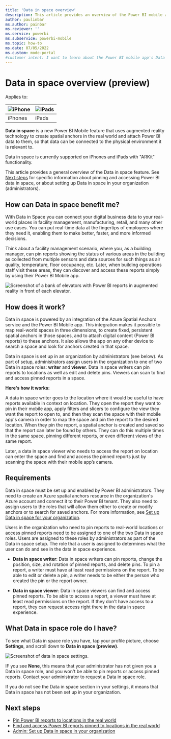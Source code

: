 ```yaml
---
title: 'Data in space overview'
description: This article provides an overview of the Power BI mobile app's Data in space feature.
author: paulinbar
ms.author: painbar
ms.reviewer: ''
ms.service: powerbi
ms.subservice: powerbi-mobile
ms.topic: how-to
ms.date: 07/05/2022
ms.custom: mode-portal
#customer intent: I want to learn about the Power BI mobile app's Data in space feature.
---
```

# Data in space overview (preview)

Applies to:

| ![iPhone](./media/mobile-apps-metrics/ios-logo-40-px.png) | ![iPads](./media/mobile-apps-metrics/ios-logo-40-px.png) |
|:--- |:--- |
|iPhones |iPads |

**Data in space** is a new Power BI Mobile feature that uses augmented reality technology to create spatial anchors in the real world and attach Power BI data to them, so that data can be connected to the physical environment it is relevant to.

Data in space is currently supported on iPhones and iPads with "ARKit" functionality.

This article provides a general overview of the Data in space feature. See [Next steps](#next-steps) for specific information about pinning and accessing Power BI data in space, or about setting up Data in space in your organization (administrators).


## How can Data in space benefit me?

With Data in Space you can connect your digital business data to your real-world places in facility management, manufacturing, retail, and many other use cases. You can put real-time data at the fingertips of employees where they need it, enabling them to make better, faster, and more informed decisions.

Think about a facility management scenario, where you, as a building manager, can pin reports showing the status of various areas in the building as collected from multiple sensors and data sources for such things as air quality, temperature, floor occupancy, etc. Later, when building operations staff visit these areas, they can discover and access these reports simply by using their Power BI Mobile app.

![Screenshot of a bank of elevators with Power BI reports in augmented reality in front of each elevator.](./media/mobile-apps-data-in-space-overview/power-bi-mobile-app-data-in-space-final-result.png)

## How does it work?

Data in space is powered by an integration of the Azure Spatial Anchors service and the Power BI Mobile app. This integration makes it possible to map real-world spaces in three dimensions, to create fixed, persistent spatial anchors in those spaces, and to attach digital content (Power BI reports) to these anchors. It also allows the app on any other device to search a space and look for anchors created in that space.

Data in space is set up in an organization by administrators (see below). As part of setup, administrators assign users in the organization to one of two Data in space roles: **writer** and **viewer**. Data in space writers can pin reports to locations as well as edit and delete pins. Viewers can scan to find and access pinned reports in a space.

**Here's how it works:**

A data in space writer goes to the location where it would be useful to have reports available in context on location. They open the report they want to pin in their mobile app, apply filters and slicers to configure the view they want the report to open to, and then they scan the space with their mobile app's camera in order to map the space and pin the report to the desired location. When they pin the report, a spatial anchor is created and saved so that the report can later be found by others. They can do this multiple times in the same space, pinning different reports, or even different views of the same report.

Later, a data in space viewer who needs to access the report on location can enter the space and find and access the pinned reports just by scanning the space with their mobile app’s camera.

## Requirements

Data in space must be set up and enabled by Power BI administrators. They need to create an Azure spatial anchors resource in the organization's Azure account and connect it to their Power BI tenant. They also need to assign users to the roles that will allow them either to create or modify anchors or to search for saved anchors. For more information, see [Set up Data in space for your organization](./mobile-apps-data-in-space-set-up.md).

Users in the organization who need to pin reports to real-world locations or access pinned reports need to be assigned to one of the two Data in space roles. Users are assigned to these roles by administrators as part of the Data in space setup. The role that a user is assigned to determines what the user can do and see in the data in space experience.

* **Data in space writer**: Data in space writers can pin reports, change the position, size, and rotation of pinned reports, and delete pins. To pin a report, a writer must have at least read permissions on the report. To be able to edit or delete a pin, a writer needs to be either the person who created the pin or the report owner.

* **Data in space viewer**: Data in space viewers can find and access pinned reports. To be able to access a report, a viewer must have at least read permissions on the report. If they don't have access to a report, they can request access right there in the data in space experience.

## What Data in space role do I have?

To see what Data in space role you have, tap your profile picture, choose **Settings**, and scroll down to **Data in space (preview)**.

![Screenshot of data in space settings.](./media/mobile-apps-data-in-space-overview/data-in-space-settings.png)

IF you see **None**, this means that your administrator has not given you a Data in space role, and you won't be able to pin reports or access pinned reports. Contact your administrator to request a Data in space role.

If you do not see the Data in space section in your settings, it means that Data in space has not been set up in your organization.

## Next steps

* [Pin Power BI reports to locations in the real world](mobile-apps-data-in-space-pin-reports.md)
* [Find and access Power BI reports pinned to locations in the real world](mobile-apps-data-in-space-find-pinned-reports.md)
* [Admin: Set up Data in space in your organization](mobile-apps-data-in-space-set-up.md)
